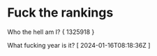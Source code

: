 # Fuck the rankings

Who the hell am I?
{ 1325918 }

What fucking year is it?
[ 2024-01-16T08:18:36Z ]
